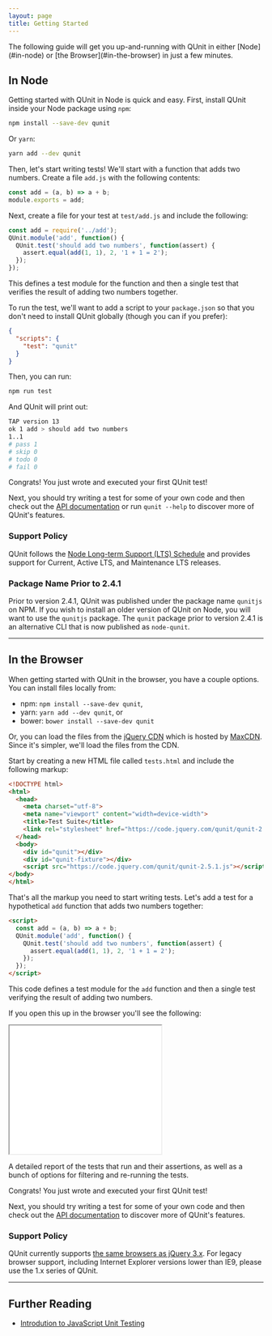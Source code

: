 ```yaml
---
layout: page
title: Getting Started
---
```


<p class="lead" markdown="1">The following guide will get you up-and-running with QUnit in either [Node](#in-node) or [the Browser](#in-the-browser) in just a few minutes.</p>

## In Node

Getting started with QUnit in Node is quick and easy. First, install QUnit inside your Node package using `npm`:

```bash
npm install --save-dev qunit
```

Or `yarn`:

```bash
yarn add --dev qunit
```

Then, let's start writing tests! We'll start with a function that adds two numbers. Create a file `add.js` with the following contents:

```js
const add = (a, b) => a + b;
module.exports = add;
```

Next, create a file for your test at `test/add.js` and include the following:

```js
const add = require('../add');
QUnit.module('add', function() {
  QUnit.test('should add two numbers', function(assert) {
    assert.equal(add(1, 1), 2, '1 + 1 = 2');
  });
});
```

This defines a test module for the function and then a single test that verifies the result of adding two numbers together.

To run the test, we'll want to add a script to your `package.json` so that you don't need to install QUnit globally (though you can if you prefer):

```json
{
  "scripts": {
    "test": "qunit"
  }
}
```

Then, you can run:

```bash
npm run test
```

And QUnit will print out:

```bash
TAP version 13
ok 1 add > should add two numbers
1..1
# pass 1
# skip 0
# todo 0
# fail 0
```

Congrats! You just wrote and executed your first QUnit test!

Next, you should try writing a test for some of your own code and then check out the [API documentation](https://api.qunitjs.com) or run `qunit --help` to discover more of QUnit's features.

### Support Policy

QUnit follows the <a href="https://github.com/nodejs/LTS" target="_blank">Node Long-term Support (LTS) Schedule</a> and provides support for Current, Active LTS, and Maintenance LTS releases.

### Package Name Prior to 2.4.1

Prior to version 2.4.1, QUnit was published under the package name `qunitjs` on NPM. If you wish to install an older version of QUnit on Node, you will want to use the `qunitjs` package. The `qunit` package prior to version 2.4.1 is an alternative CLI that is now published as `node-qunit`.

---

## In the Browser

When getting started with QUnit in the browser, you have a couple options. You can install files locally from:

* npm: `npm install --save-dev qunit`,
* yarn: `yarn add --dev qunit`, or
* bower: `bower install --save-dev qunit`

Or, you can load the files from the [jQuery CDN](https://code.jquery.com/qunit/) which is hosted by [MaxCDN](https://www.maxcdn.com/). Since it's simpler, we'll load the files from the CDN.

Start by creating a new HTML file called `tests.html` and include the following markup:

```html
<!DOCTYPE html>
<html>
  <head>
    <meta charset="utf-8">
    <meta name="viewport" content="width=device-width">
    <title>Test Suite</title>
    <link rel="stylesheet" href="https://code.jquery.com/qunit/qunit-2.5.1.css">
  </head>
  <body>
    <div id="qunit"></div>
    <div id="qunit-fixture"></div>
    <script src="https://code.jquery.com/qunit/qunit-2.5.1.js"></script>
</body>
</html>
```

That's all the markup you need to start writing tests. Let's add a test for a hypothetical `add` function that adds two numbers together:

```html
<script>
  const add = (a, b) => a + b;
  QUnit.module('add', function() {
    QUnit.test('should add two numbers', function(assert) {
      assert.equal(add(1, 1), 2, '1 + 1 = 2');
    });
  });
</script>
```

This code defines a test module for the `add` function and then a single test verifying the result of adding two numbers.

If you open this up in the browser you'll see the following:

<iframe title="The test code running in the browser" src="../resources/example-index.html" style="height:254px;"></iframe>

A detailed report of the tests that run and their assertions, as well as a bunch of options for filtering and re-running the tests.

Congrats! You just wrote and executed your first QUnit test!

Next, you should try writing a test for some of your own code and then check out the [API documentation](https://api.qunitjs.com) to discover more of QUnit's features.

### Support Policy

QUnit currently supports <a href="https://jquery.com/browser-support/" target="_blank">the same browsers as jQuery 3.x</a>. For legacy browser support, including Internet Explorer versions lower than IE9, please use the 1.x series of QUnit.

---

## Further Reading

* [Introdution to JavaScript Unit Testing](https://coding.smashingmagazine.com/2012/06/introduction-to-javascript-unit-testing/)
